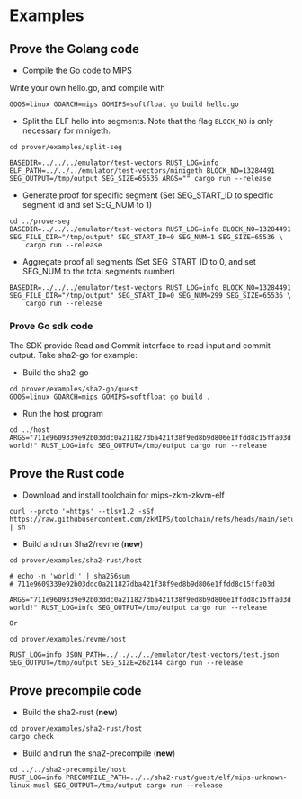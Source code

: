 # Examples

## Prove the Golang code 

* Compile the Go code to MIPS

Write your own hello.go, and compile with

```
GOOS=linux GOARCH=mips GOMIPS=softfloat go build hello.go
```

* Split the ELF hello into segments. Note that the flag `BLOCK_NO` is only necessary for minigeth.

```
cd prover/examples/split-seg

BASEDIR=../../../emulator/test-vectors RUST_LOG=info ELF_PATH=../../../emulator/test-vectors/minigeth BLOCK_NO=13284491 SEG_OUTPUT=/tmp/output SEG_SIZE=65536 ARGS="" cargo run --release
```

* Generate proof for specific segment (Set SEG_START_ID to specific segment id and set SEG_NUM to 1)

```
cd ../prove-seg
BASEDIR=../../../emulator/test-vectors RUST_LOG=info BLOCK_NO=13284491 SEG_FILE_DIR="/tmp/output" SEG_START_ID=0 SEG_NUM=1 SEG_SIZE=65536 \
    cargo run --release
```

* Aggregate proof all segments (Set SEG_START_ID to 0, and set SEG_NUM to the total segments number)

```
BASEDIR=../../../emulator/test-vectors RUST_LOG=info BLOCK_NO=13284491 SEG_FILE_DIR="/tmp/output" SEG_START_ID=0 SEG_NUM=299 SEG_SIZE=65536 \
    cargo run --release
```

### Prove Go sdk code
The SDK provide Read and Commit interface to read input and commit output.
Take sha2-go for example:

* Build the sha2-go

```
cd prover/examples/sha2-go/guest
GOOS=linux GOARCH=mips GOMIPS=softfloat go build .
```
* Run the host program 

```
cd ../host
ARGS="711e9609339e92b03ddc0a211827dba421f38f9ed8b9d806e1ffdd8c15ffa03d world!" RUST_LOG=info SEG_OUTPUT=/tmp/output cargo run --release
```

## Prove the Rust code 

* Download and install toolchain for mips-zkm-zkvm-elf

```
curl --proto '=https' --tlsv1.2 -sSf https://raw.githubusercontent.com/zkMIPS/toolchain/refs/heads/main/setup.sh | sh
```

* Build and run Sha2/revme (**new**)

```
cd prover/examples/sha2-rust/host

# echo -n 'world!' | sha256sum
# 711e9609339e92b03ddc0a211827dba421f38f9ed8b9d806e1ffdd8c15ffa03d

ARGS="711e9609339e92b03ddc0a211827dba421f38f9ed8b9d806e1ffdd8c15ffa03d world!" RUST_LOG=info SEG_OUTPUT=/tmp/output cargo run --release

Or

cd prover/examples/revme/host

RUST_LOG=info JSON_PATH=../../../../emulator/test-vectors/test.json SEG_OUTPUT=/tmp/output SEG_SIZE=262144 cargo run --release

```

## Prove precompile code
* Build the sha2-rust (**new**)
```
cd prover/examples/sha2-rust/host
cargo check
```

* Build and run the sha2-precompile (**new**)
```
cd ../../sha2-precompile/host
RUST_LOG=info PRECOMPILE_PATH=../../sha2-rust/guest/elf/mips-unknown-linux-musl SEG_OUTPUT=/tmp/output cargo run --release
```
